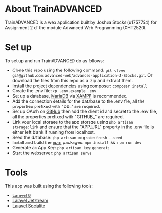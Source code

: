 # About TrainADVANCED
TrainADVANCED is a web application built by Joshua Stocks (u1757754) for Assignment 2 of the module Advanced Web Programming (CHT2520).

# Set up
To set up and run TrainADVANCED do as follows:
- Clone this repo using the following command: `git clone git@github.com:advanced-web/advanced-application-J-Stocks.git`. Or download the files from this repo as a .zip and extract them.
- Install the project dependencies using [composer](https://getcomposer.org/): `composer install`
- Create the .env file: `cp .env.example .env`
- Set up a database, [MariaDB](https://mariadb.org/) via [XAMPP](https://www.apachefriends.org/index.html) is recommended.
- Add the connection details for the database to the .env file, all the properties prefixed with "DB_" are required.
- Set up OAuth on [GitHub](https://docs.github.com/en/free-pro-team@latest/developers/apps/creating-an-oauth-app) then add the client id and secret to the .env file, all the properties prefixed with "GITHUB_" are required.
- Link your local storage to the app storage using `php artisan storage:link` and ensure that the "APP_URL" property in the .env file is either left blank if running from localhost.
- Seed the database: `php artisan migrate:fresh --seed`
- Install and build the [npm](https://www.npmjs.com/get-npm) packages: `npm install && npm run dev`
- Generate an App Key: `php artisan key:generate`
- Start the webserver: `php artisan serve`

# Tools
This app was built using the following tools:
- [Laravel 8](https://laravel.com/)
- [Laravel Jetstream](https://jetstream.laravel.com/1.x/introduction.html)
- [Laravel Socialite](https://laravel.com/docs/8.x/socialite)
